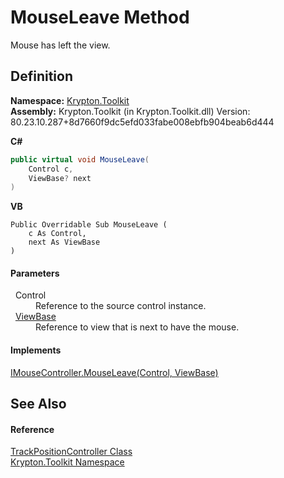 # MouseLeave Method


Mouse has left the view.



## Definition
**Namespace:** <a href="79d2eac2-21f4-54ff-7552-b20c33c30600.md">Krypton.Toolkit</a>  
**Assembly:** Krypton.Toolkit (in Krypton.Toolkit.dll) Version: 80.23.10.287+8d7660f9dc5efd033fabe008ebfb904beab6d444

**C#**
``` C#
public virtual void MouseLeave(
	Control c,
	ViewBase? next
)
```
**VB**
``` VB
Public Overridable Sub MouseLeave ( 
	c As Control,
	next As ViewBase
)
```



#### Parameters
<dl><dt>  Control</dt><dd>Reference to the source control instance.</dd><dt>  <a href="309ac2d8-bfc5-c1a7-ab6a-4f4cf86a1ba6.md">ViewBase</a></dt><dd>Reference to view that is next to have the mouse.</dd></dl>

#### Implements
<a href="c40db2c5-a1fc-72ed-3ce1-06fabe5ec178.md">IMouseController.MouseLeave(Control, ViewBase)</a>  


## See Also


#### Reference
<a href="934f8732-d25d-32a4-c44c-34ff103bdb87.md">TrackPositionController Class</a>  
<a href="79d2eac2-21f4-54ff-7552-b20c33c30600.md">Krypton.Toolkit Namespace</a>  
